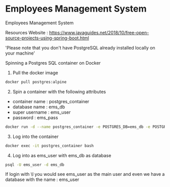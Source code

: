 # Employees Management System 

Employees Management System

Resources
Website : <https://www.javaguides.net/2018/10/free-open-source-projects-using-spring-boot.html>

'Please note that you don't have PostgreSQL already installed locally on your machine'

Spinning a Postgres SQL container on Docker

1. Pull the docker image

```bash
docker pull postgres:alpine
```


2. Spin a container with the following attributes

- container name : postgres_container
- database name : ems_db
- super username : ems_user
- password : ems_pass

```bash
docker run -d --name postgres_container -e POSTGRES_DB=ems_db -e POSTGRES_USER=ems_user -e POSTGRES_PASSWORD=ems_pass -p 5432:5432 postgres:alpine
```

3. Log into the container
```bash
docker exec -it postgres_container bash
```

4. Log into as ems_user with ems_db as database
```bash
psql -U ems_user -d ems_db
```

If login with \l you would see ems_user as the main user and even we have a database with the name : ems_user
